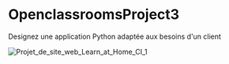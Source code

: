 # OpenclassroomsProject3
Designez une application Python adaptée aux besoins d'un client

![Projet_de_site_web_Learn_at_Home_CI_1](https://user-images.githubusercontent.com/76613773/193241107-b35f77d0-df6e-476e-ac6e-909f479e63df.jpg)









